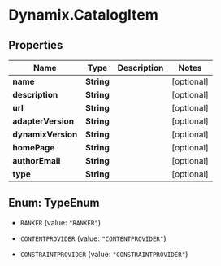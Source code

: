 # Dynamix.CatalogItem

## Properties
Name | Type | Description | Notes
------------ | ------------- | ------------- | -------------
**name** | **String** |  | [optional] 
**description** | **String** |  | [optional] 
**url** | **String** |  | [optional] 
**adapterVersion** | **String** |  | [optional] 
**dynamixVersion** | **String** |  | [optional] 
**homePage** | **String** |  | [optional] 
**authorEmail** | **String** |  | [optional] 
**type** | **String** |  | [optional] 


<a name="TypeEnum"></a>
## Enum: TypeEnum


* `RANKER` (value: `"RANKER"`)

* `CONTENTPROVIDER` (value: `"CONTENTPROVIDER"`)

* `CONSTRAINTPROVIDER` (value: `"CONSTRAINTPROVIDER"`)




